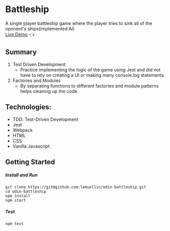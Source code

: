 # Battleship
A single player battleship game where the player tries to sink all of the oponent's ships(implemented AI)  
[Live Demo](https://lemuellin.github.io/odin-battleship/) :point_left:

## Summary
1. Test Driven Development
    - Practice implementing the logic of the game using Jest and did not have to rely on creating a UI or making many console.log statements.
2. Factories and Modules
    - By separating functions to different factories and module patterns helps cleaning up the code.

## Technologies:
-   TDD: Test-Driven Development
-   Jest
-   Webpack
-   HTML
-   CSS
-   Vanilla Javascript

## Getting Started
##### Install and Run
```
git clone https://git@github.com:lemuellin/odin-battleship.git
cd odin-battleship
npm install
npm start
```
##### Test
```
npm test
```